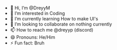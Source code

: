 - 👋 Hi, I’m @DreyyM
- 👀 I’m interested in Coding
- 🌱 I’m currently learning How to make UI's
- 💞️ I’m looking to collaborate on nothing currently
- 📫 How to reach me @dreyyp (discord)
- 😄 Pronouns: He/Him
- ⚡ Fun fact: Bruh

<!---
DreyyM/DreyyM is a ✨ special ✨ repository because its `README.md` (this file) appears on your GitHub profile.
You can click the Preview link to take a look at your changes.
--->
